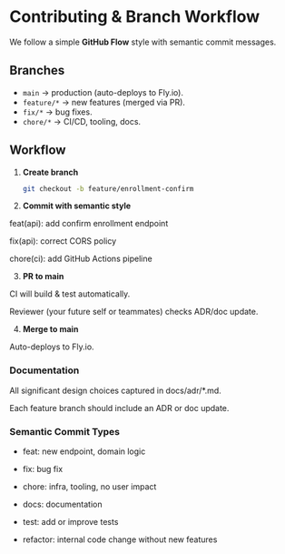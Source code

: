 ﻿# Contributing & Branch Workflow

We follow a simple **GitHub Flow** style with semantic commit messages.

## Branches
- `main` → production (auto-deploys to Fly.io).
- `feature/*` → new features (merged via PR).
- `fix/*` → bug fixes.
- `chore/*` → CI/CD, tooling, docs.

## Workflow
1. **Create branch**
   ```bash
   git checkout -b feature/enrollment-confirm

2. **Commit with semantic style**

feat(api): add confirm enrollment endpoint

fix(api): correct CORS policy

chore(ci): add GitHub Actions pipeline

3. **PR to main**

CI will build & test automatically.

Reviewer (your future self or teammates) checks ADR/doc update.

4. **Merge to main**

Auto-deploys to Fly.io.

### Documentation

All significant design choices captured in docs/adr/*.md.

Each feature branch should include an ADR or doc update.

### Semantic Commit Types

- feat: new endpoint, domain logic

- fix: bug fix

- chore: infra, tooling, no user impact

- docs: documentation

- test: add or improve tests

- refactor: internal code change without new features